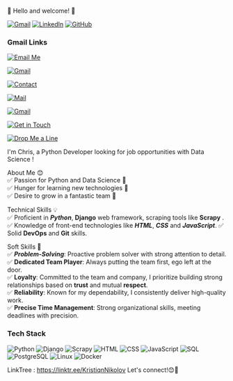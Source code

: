 👋 Hello and welcome! 👋  

[![Gmail](https://img.shields.io/badge/kristiqn.nikolov0@gmail.com-D14836?style=for-the-badge&logo=gmail&logoColor=white)](kristiqn.nikolov0@gmail.com)
[![LinkedIn](https://img.shields.io/badge/LinkedIn-0A66C2?style=for-the-badge&logo=linkedin&logoColor=white)](https://www.linkedin.com/in/christiyan-nikolov-8b8413290/)
[![GitHub](https://img.shields.io/badge/GitHub-181717?style=for-the-badge&logo=github&logoColor=white)](https://github.com/kristiqnnikolov)
### Gmail Links

[![Email Me](https://img.shields.io/badge/Email-D14836?style=flat&logo=gmail&logoColor=white)](mailto:your_email@gmail.com)

[![Gmail](https://img.shields.io/badge/Reach%20Me%20on%20Gmail-D14836?style=flat-square&logo=gmail&logoColor=white)](mailto:your_email@gmail.com)

[![Contact](https://img.shields.io/badge/Contact%20Me-D14836?style=flat&logo=gmail&logoColor=white)](mailto:your_email@gmail.com)

[![Mail](https://img.shields.io/badge/Mail-D14836?style=plastic&logo=gmail&logoColor=white)](mailto:your_email@gmail.com)

[![Gmail](https://img.shields.io/badge/Email%20Me-D14836?style=for-the-badge&logo=gmail&logoColor=white)](mailto:your_email@gmail.com)

[![Get in Touch](https://img.shields.io/badge/Get%20in%20Touch-D14836?style=flat&logo=gmail&logoColor=white)](mailto:your_email@gmail.com)

[![Drop Me a Line](https://img.shields.io/badge/Drop%20Me%20a%20Line-D14836?style=flat&logo=gmail&logoColor=white)](mailto:your_email@gmail.com)

I'm Chris, a Python Developer looking for job opportunities with Data Science ! 

About Me 😊  
✅ Passion for Python and Data Science 🐍  
✅ Hunger for learning new technologies 🚀  
✅ Desire to grow in a fantastic team 🤝  

Technical Skills 💡  
✅ Proficient in **_Python_**, **__Django__** web framework, scraping tools like **__Scrapy__** .
✅ Knowledge of front-end technologies like **_HTML_**, **_CSS_** and **_JavaScript_**.
✅ Solid **__DevOps__** and **__Git__** skills.

Soft Skills 🌟  
✅ **_Problem-Solving_**: Proactive problem solver with strong attention to detail.  
✅ **Dedicated Team Player**: Always putting the team first, ego left at the door.  
✅ **Loyalty**: Committed to the team and company, I prioritize building strong relationships based on **__trust__** and mutual **__respect__**.  
✅ **Reliability**: Known for my dependability, I consistently deliver high-quality work.  
✅ **Precise Time Management**: Strong organizational skills, meeting deadlines with precision.  

### Tech Stack
![Python](https://img.shields.io/badge/Python-3776AB?style=for-the-badge&logo=python&logoColor=white)
![Django](https://img.shields.io/badge/Django-092E20?style=for-the-badge&logo=django&logoColor=white)
![Scrapy](https://img.shields.io/badge/Scrapy-444444?style=for-the-badge&logo=scrapy&logoColor=green)
![HTML](https://img.shields.io/badge/HTML-E34F26?style=for-the-badge&logo=html5&logoColor=white)
![CSS](https://img.shields.io/badge/CSS-1572B6?style=for-the-badge&logo=css3&logoColor=white)
![JavaScript](https://img.shields.io/badge/JavaScript-F7DF1E?style=for-the-badge&logo=javascript&logoColor=black)
![SQL](https://img.shields.io/badge/SQL-003B57?style=for-the-badge&logo=database&logoColor=white)
![PostgreSQL](https://img.shields.io/badge/PostgreSQL-336791?style=for-the-badge&logo=postgresql&logoColor=white)
![Linux](https://img.shields.io/badge/Linux-FCC624?style=for-the-badge&logo=linux&logoColor=black)
![Docker](https://img.shields.io/badge/Docker-2496ED?style=for-the-badge&logo=docker&logoColor=white)

LinkTree : https://linktr.ee/KristiqnNikolov
Let's connect!😊🤝

